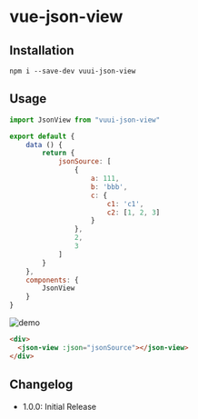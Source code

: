 # vue-json-view

## Installation

```shell
npm i --save-dev vuui-json-view
```

## Usage
```javascript
import JsonView from "vuui-json-view"

export default {
    data () {
        return {
            jsonSource: [
                {
                    a: 111,
                    b: 'bbb',
                    c: {
                        c1: 'c1',
                        c2: [1, 2, 3]
                    }
                },
                2,
                3
            ]
        }
    },
    components: {
        JsonView
    }
}
```

![demo](http://imgs.iunote.com/61BBMss.jpg)
```html
<div>
  <json-view :json="jsonSource"></json-view>
</div>
```

## Changelog
* 1.0.0: Initial Release